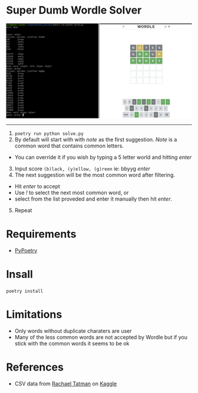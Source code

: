 # Super Dumb Wordle Solver

![screenshot](screenshot.png)

---

1. `poetry run python solve.py`
2. By default will start with with *note* as the first suggestion. *Note* is a common word that contains common letters.
  - You can override it if you wish by typing a 5 letter world and hitting *enter*
3. Input score `(b)lack, (y)ellow, (g)reen` ie: bbyyg *enter*
4. The next suggestion will be the most common word after filtering.
  - Hit *enter* to accept
  - Use *!* to select the next most common word, or
  - select from the list proveded and enter it manually then hit *enter*.
5. Repeat

# Requirements

- [PyPoetry](https://python-poetry.org/)

# Insall

`poetry install`

# Limitations

- Only words without duplicate charaters are user
- Many of the less common words are not accepted by Wordle but if you stick with the common words it seems to be ok

# References

- CSV data from [Rachael Tatman](https://www.kaggle.com/rtatman) on [Kaggle](https://www.kaggle.com/rtatman/english-word-frequency)
